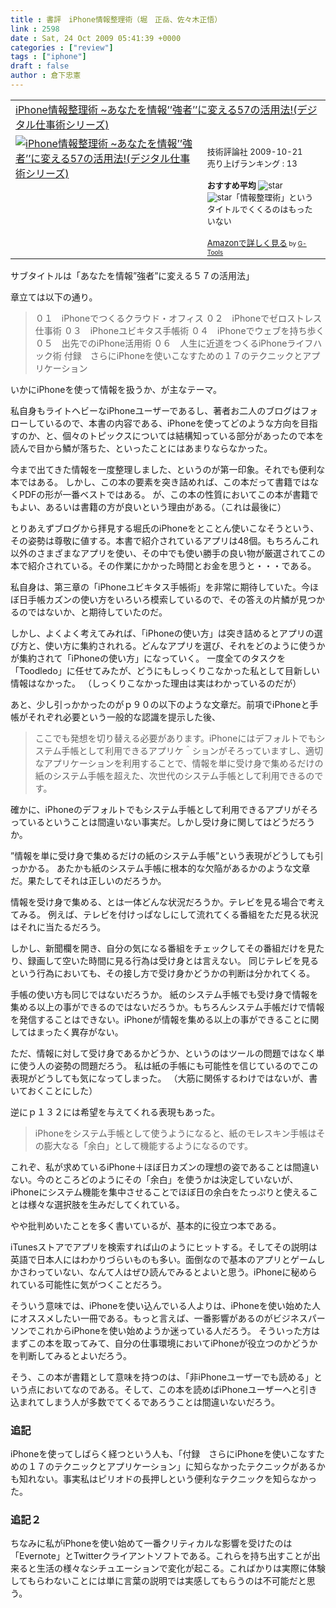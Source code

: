 ```yaml
---
title : 書評　iPhone情報整理術（堀　正岳、佐々木正悟）
link : 2598
date : Sat, 24 Oct 2009 05:41:39 +0000
categories : ["review"]
tags : ["iphone"]
draft : false
author : 倉下忠憲
---
```


<table  border="0" cellpadding="5"><tr><td colspan="2"><a href="http://www.amazon.co.jp/iPhone%E6%83%85%E5%A0%B1%E6%95%B4%E7%90%86%E8%A1%93-%7E%E3%81%82%E3%81%AA%E3%81%9F%E3%82%92%E6%83%85%E5%A0%B1%E2%80%99%E2%80%99%E5%BC%B7%E8%80%85%E2%80%99%E2%80%99%E3%81%AB%E5%A4%89%E3%81%88%E3%82%8B57%E3%81%AE%E6%B4%BB%E7%94%A8%E6%B3%95-%E3%83%87%E3%82%B8%E3%82%BF%E3%83%AB%E4%BB%95%E4%BA%8B%E8%A1%93%E3%82%B7%E3%83%AA%E3%83%BC%E3%82%BA-%E5%A0%80-%E6%AD%A3%E5%B2%B3/dp/4774140279%3FSubscriptionId%3D15SMZCTB9V8NGR2TW082%26tag%3Drashita1000-22%26linkCode%3Dxm2%26camp%3D2025%26creative%3D165953%26creativeASIN%3D4774140279" target="_top">iPhone情報整理術 ~あなたを情報’’強者’’に変える57の活用法!(デジタル仕事術シリーズ)</a><img src='http://www.assoc-amazon.jp/e/ir?t=rashita1000-22&l=ur2&o=9' width='1' height='1' border='0' alt='' /></td></tr><tr><td valign="top"><a href="http://www.amazon.co.jp/iPhone%E6%83%85%E5%A0%B1%E6%95%B4%E7%90%86%E8%A1%93-%7E%E3%81%82%E3%81%AA%E3%81%9F%E3%82%92%E6%83%85%E5%A0%B1%E2%80%99%E2%80%99%E5%BC%B7%E8%80%85%E2%80%99%E2%80%99%E3%81%AB%E5%A4%89%E3%81%88%E3%82%8B57%E3%81%AE%E6%B4%BB%E7%94%A8%E6%B3%95-%E3%83%87%E3%82%B8%E3%82%BF%E3%83%AB%E4%BB%95%E4%BA%8B%E8%A1%93%E3%82%B7%E3%83%AA%E3%83%BC%E3%82%BA-%E5%A0%80-%E6%AD%A3%E5%B2%B3/dp/4774140279%3FSubscriptionId%3D15SMZCTB9V8NGR2TW082%26tag%3Drashita1000-22%26linkCode%3Dxm2%26camp%3D2025%26creative%3D165953%26creativeASIN%3D4774140279" target="_top"><img src="http://ecx.images-amazon.com/images/I/513Bau8Dq1L._SL160_.jpg" border="0" alt="iPhone情報整理術 ~あなたを情報’’強者’’に変える57の活用法!(デジタル仕事術シリーズ)" /></a></td><td valign="top"><font size="-1"><br />技術評論社  2009-10-21<br />売り上げランキング : 13<br /><br /><strong>おすすめ平均  </strong><img src="http://g-images.amazon.com/images/G/01/detail/stars-5-0.gif" alt="star" /><br /><img src="http://g-images.amazon.com/images/G/01/detail/stars-5-0.gif" alt="star" />「情報整理術」というタイトルでくくるのはもったいない<br /><br /><a href="http://www.amazon.co.jp/iPhone%E6%83%85%E5%A0%B1%E6%95%B4%E7%90%86%E8%A1%93-%7E%E3%81%82%E3%81%AA%E3%81%9F%E3%82%92%E6%83%85%E5%A0%B1%E2%80%99%E2%80%99%E5%BC%B7%E8%80%85%E2%80%99%E2%80%99%E3%81%AB%E5%A4%89%E3%81%88%E3%82%8B57%E3%81%AE%E6%B4%BB%E7%94%A8%E6%B3%95-%E3%83%87%E3%82%B8%E3%82%BF%E3%83%AB%E4%BB%95%E4%BA%8B%E8%A1%93%E3%82%B7%E3%83%AA%E3%83%BC%E3%82%BA-%E5%A0%80-%E6%AD%A3%E5%B2%B3/dp/4774140279%3FSubscriptionId%3D15SMZCTB9V8NGR2TW082%26tag%3Drashita1000-22%26linkCode%3Dxm2%26camp%3D2025%26creative%3D165953%26creativeASIN%3D4774140279" target="_top">Amazonで詳しく見る</a></font><font size="-2"> by <a href="http://www.goodpic.com/mt/aws/index.html" >G-Tools</a></font></td></tr></table>

サブタイトルは「あなたを情報”強者”に変える５７の活用法」

章立ては以下の通り。



<blockquote>０１　iPhoneでつくるクラウド・オフィス
０２　iPhoneでゼロストレス仕事術
０３　iPhoneユビキタス手帳術
０４　iPhoneでウェブを持ち歩く
０５　出先でのiPhone活用術
０６　人生に近道をつくるiPhoneライフハック術
付録　さらにiPhoneを使いこなすための１７のテクニックとアプリケーション</blockquote>

いかにiPhoneを使って情報を扱うか、が主なテーマ。

私自身もライトヘビーなiPhoneユーザーであるし、著者お二人のブログはフォローしているので、本書の内容である、iPhoneを使ってどのような方向を目指すのか、と、個々のトピックスについては結構知っている部分があったので本を読んで目から鱗が落ちた、といったことにはあまりならなかった。

今まで出てきた情報を一度整理しました、というのが第一印象。それでも便利な本ではある。
しかし、この本の要素を突き詰めれば、この本だって書籍ではなくPDFの形が一番ベストではある。
が、この本の性質においてこの本が書籍でもよい、あるいは書籍の方が良いという理由がある。（これは最後に）

とりあえずブログから拝見する堀氏のiPhoneをとことん使いこなそうという、その姿勢は尊敬に値する。本書で紹介されているアプリは48個。もちろんこれ以外のさまざまなアプリを使い、その中でも使い勝手の良い物が厳選されてこの本で紹介されている。その作業にかかった時間とお金を思うと・・・である。

私自身は、第三章の「iPhoneユビキタス手帳術」を非常に期待していた。今ほぼ日手帳カズンの使い方をいろいろ模索しているので、その答えの片鱗が見つかるのではないか、と期待していたのだ。

しかし、よくよく考えてみれば、「iPhoneの使い方」は突き詰めるとアプリの選び方と、使い方に集約されれる。どんなアプリを選び、それをどのように使うかが集約されて「iPhoneの使い方」になっていく。
一度全てのタスクを「Toodledo」に任せてみたが、どうにもしっくりこなかった私として目新しい情報はなかった。
（しっくりこなかった理由は実はわかっているのだが）

あと、少し引っかかったのがｐ９０の以下のような文章だ。前項でiPhoneと手帳がそれぞれ必要という一般的な認識を提示した後、



<blockquote>ここでも発想を切り替える必要があります。iPhoneにはデフォルトでもシステム手帳として利用できるアプリケ＾ションがそろっていますし、適切なアプリケーションを利用することで、情報を単に受け身で集めるだけの紙のシステム手帳を超えた、次世代のシステム手帳として利用できるのです。</blockquote>



確かに、iPhoneのデフォルトでもシステム手帳として利用できるアプリがそろっているということは間違いない事実だ。しかし受け身に関してはどうだろうか。

”情報を単に受け身で集めるだけの紙のシステム手帳”という表現がどうしても引っかかる。
あたかも紙のシステム手帳に根本的な欠陥があるかのような文章だ。果たしてそれは正しいのだろうか。

情報を受け身で集める、とは一体どんな状況だろうか。テレビを見る場合で考えてみる。
例えば、テレビを付けっぱなしにして流れてくる番組をただ見る状況はそれに当たるだろう。

しかし、新聞欄を開き、自分の気になる番組をチェックしてその番組だけを見たり、録画して空いた時間に見る行為は受け身とは言えない。
同じテレビを見るという行為においても、その接し方で受け身かどうかの判断は分かれてくる。

手帳の使い方も同じではないだろうか。
紙のシステム手帳でも受け身で情報を集める以上の事ができるのではないだろうか。もちろんシステム手帳だけで情報を発信することはできない。iPhoneが情報を集める以上の事ができることに関してはまったく異存がない。

ただ、情報に対して受け身であるかどうか、というのはツールの問題ではなく単に使う人の姿勢の問題だろう。
私は紙の手帳にも可能性を信じているのでこの表現がどうしても気になってしまった。
（大筋に関係するわけではないが、書いておくことにした）

逆にｐ１３２には希望を与えてくれる表現もあった。



<blockquote>iPhoneをシステム手帳として使うようになると、紙のモレスキン手帳はその膨大なる「余白」として機能するようになるのです。</blockquote>



これぞ、私が求めているiPhone＋ほぼ日カズンの理想の姿であることは間違いない。今のところどのようにその「余白」を使うかは決定していないが、iPhoneにシステム機能を集中させることでほぼ日の余白をたっぷりと使えることは様々な選択肢を生みだしてくれている。

やや批判めいたことを多く書いているが、基本的に役立つ本である。

iTunesストアでアプリを検索すれば山のようにヒットする。そしてその説明は英語で日本人にはわかりづらいものも多い。面倒なので基本のアプリとゲームしかさわっていない、なんて人はぜひ読んでみるとよいと思う。iPhoneに秘められている可能性に気がつくことだろう。

そういう意味では、iPhoneを使い込んでいる人よりは、iPhoneを使い始めた人にオススメしたい一冊である。もっと言えば、一番影響があるのがビジネスパーソンでこれからiPhoneを使い始めようか迷っている人だろう。
そういった方はまずこの本を取ってみて、自分の仕事環境においてiPhoneが役立つのかどうかを判断してみるとよいだろう。

そう、この本が書籍として意味を持つのは、「非iPhoneユーザーでも読める」という点においてなのである。そして、この本を読めばiPhoneユーザーへと引き込まれてしまう人が多数でてくるであろうことは間違いないだろう。

<H3>追記</h3>
iPhoneを使ってしばらく経つという人も、「付録　さらにiPhoneを使いこなすための１７のテクニックとアプリケーション」に知らなかったテクニックがあるかも知れない。事実私はピリオドの長押しという便利なテクニックを知らなかった。

<h3>追記２</h3>
ちなみに私がiPhoneを使い始めて一番クリティカルな影響を受けたのは「Evernote」とTwitterクライアントソフトである。これらを持ち出すことが出来ると生活の様々なシチュエーションで変化が起こる。こればかりは実際に体験してもらわないことには単に言葉の説明では実感してもらうのは不可能だと思う。

